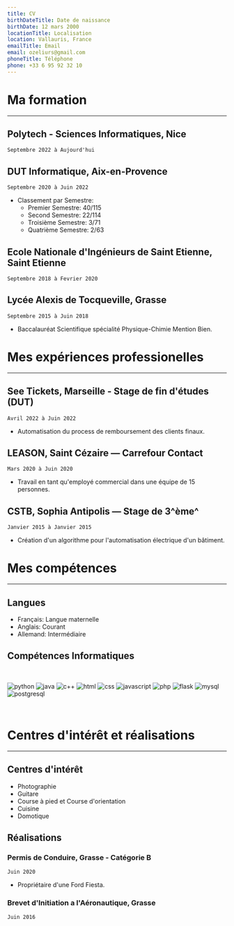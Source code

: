 ```yaml
---
title: CV
birthDateTitle: Date de naissance
birthDate: 12 mars 2000
locationTitle: Localisation
location: Vallauris, France
emailTitle: Email
email: ozeliurs@gmail.com
phoneTitle: Téléphone
phone: +33 6 95 92 32 10
---
```


# Ma formation

---

## **Polytech - Sciences Informatiques**, Nice
`Septembre 2022 à Aujourd'hui`

## **DUT Informatique**, Aix-en-Provence
`Septembre 2020 à Juin 2022`

- Classement par Semestre:
    - Premier Semestre: 40/115
    - Second Semestre: 22/114
    - Troisième Semestre: 3/71
    - Quatrième Semestre: 2/63

## **Ecole Nationale d'Ingénieurs de Saint Etienne**, Saint Etienne
`Septembre 2018 à Fevrier 2020`

## **Lycée Alexis de Tocqueville**, Grasse
`Septembre 2015 à Juin 2018`

- Baccalauréat Scientifique spécialité Physique-Chimie Mention Bien.

# Mes expériences professionelles

---

## **See Tickets**, Marseille - Stage de fin d'études (DUT)
`Avril 2022 à Juin 2022`

- Automatisation du process de remboursement des clients finaux.

## **LEASON**, Saint Cézaire — Carrefour Contact
`Mars 2020 à Juin 2020`

- Travail en tant qu'employé commercial dans une équipe de 15 personnes.

## **CSTB**, Sophia Antipolis — Stage de 3^ème^
`Janvier 2015 à Janvier 2015`

- Création d'un algorithme pour l'automatisation électrique d'un bâtiment.

# Mes compétences

---

## **Langues**

- Français: Langue maternelle
- Anglais: Courant
- Allemand: Intermédiaire

## **Compétences Informatiques**

<br>

![python](https://img.shields.io/badge/Python-3776AB?style=for-the-badge&logo=python&logoColor=white)
![java](https://img.shields.io/badge/JAVA-ED8B00?style=for-the-badge&logo=openjdk&logoColor=white)
![c++](https://img.shields.io/badge/C++-00599C?style=for-the-badge&logo=c%2B%2B&logoColor=white)
![html](https://img.shields.io/badge/HTML-239120?style=for-the-badge&logo=html5&logoColor=white)
![css](https://img.shields.io/badge/CSS-239120?&style=for-the-badge&logo=css3&logoColor=white)
![javascript](https://img.shields.io/badge/JAVASCRIPT-F7DF1E?style=for-the-badge&logo=javascript&logoColor=black)
![php](https://img.shields.io/badge/PHP-777BB4?style=for-the-badge&logo=php&logoColor=white)
![flask](https://img.shields.io/badge/Flask-000000?style=for-the-badge&logo=flask&logoColor=white)
![mysql](https://img.shields.io/badge/MySQL-00000F?style=for-the-badge&logo=mysql&logoColor=white)
![postgresql](https://img.shields.io/badge/PostgreSQL-316192?style=for-the-badge&logo=postgresql&logoColor=white)

<br>

# Centres d'intérêt et réalisations

---

## **Centres d'intérêt**

- Photographie
- Guitare
- Course à pied et Course d'orientation
- Cuisine
- Domotique

## **Réalisations**

### **Permis de Conduire**, Grasse - Catégorie B
`Juin 2020`

- Propriétaire d'une Ford Fiesta.

### **Brevet d'Initiation a l'Aéronautique**, Grasse
`Juin 2016`

